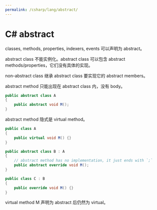 ```yaml
---
permalink: /csharp/lang/abstract/
---
```


# C# abstract

classes, methods, properties, indexers, events 可以声明为 abstract。

abstract class 不能实例化。abstract class 可以包含 abstract methods/properties，它们没有具体的实现。

non-abstract class 继承 abstract class 要实现它的 abstract members。

abstract method 只能出现在 abstract class 内，没有 body。

```cs
public abstract class A
{
    public abstract void M();
}
```

abstract method 隐式是 virtual method。

```cs
public class A
{
    public virtual void M() {}
}

public abstract class B : A
{
    // abstract method has no implementation, it just ends with `;`
    public abstract override void M();
}

public class C : B
{
    public override void M() {}
}
```

virtual method M 声明为 abstract 后仍然为 virtual。

